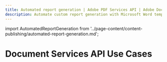 ```yaml
---
title: Automated report generation | Adobe PDF Services API | Adobe Document Services
description: Automate custom report generation with Microsoft Word templates and your dynamic data. Our PDF Services API helps you create, convert, OCR PDFs and more. Free 6-month trial. Learn more today.
---
```


import AutomatedReportGeneration from '../page-content/content-publishing/automated-report-generation.md';


<Hero slots="heading" variant="fullwidth" theme="dark"  customLayout className="herobgImage Hero-Banner Hero-Banner"/>

# Document Services API Use Cases


<MenuWrapperComponent  slots="content"  repeat="1" theme="lightest" className="Automated-Report-Generation"/>

<AutomatedReportGeneration />